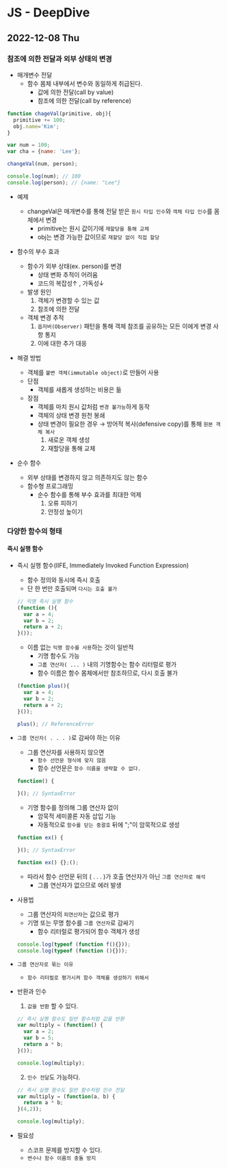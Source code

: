 # JS - DeepDive
## 2022-12-08 Thu

### 참조에 의한 전달과 외부 상태의 변경

* 매개변수 전달
  * 함수 몸체 내부에서 변수와 동일하게 취급된다.
    * 값에 의한 전달(call by value)
    * 참조에 의한 전달(call by reference)
```javascript
function chageVal(primitive, obj){
  primitive += 100;
  obj.name='Kim';
}

var num = 100;
var cha = {name: 'Lee'};

changeVal(num, person);
```
```javascript
console.log(num); // 100
console.log(person); // {name: "Lee"}
```
* 예제
  * changeVal은 매개변수를 통해 전달 받은 `원시 타입 인수`와 `객체 타입 인수`를 몸체에서 변경
    * primitive는 원시 값이기에 `재할당을 통해 교체`
    * obj는 변경 가능한 값이므로 `재할당 없이 직접 할당`

* 함수의 부수 효과
  * 함수가 외부 상태(ex. person)를 변경
    * 상태 변화 추적이 어려움
    * 코드의 복잡성↑ , 가독성↓
  * 발생 원인
    1. 객체가 변경할 수 있는 값
    2. 참조에 의한 전달 
  * 객체 변경 추적
    1. `옵저버(Observer)` 패턴을 통해 객체 참조를 공유하는 모든 이에게 변경 사항 통지
    2. 이에 대한 추가 대응
* 해결 방법
  * 객체를 `불변 객체(immutable object)`로 만들어 사용
  * 단점
    * 객체를 새롭게 생성하는 비용은 듦
  * 장점
    * 객체를 마치 원시 값처럼 `변경 불가능`하게 동작
    * 객체의 상태 변경 원천 봉쇄
    * 상태 변경이 필요한 경우 → 방어적 복사(defensive copy)를 통해 `원본 객체 복사`
      1. 새로운 객체 생성
      2. 재할당을 통해 교체
* 순수 함수
  * 외부 상태를 변경하지 않고 의존하지도 않는 함수
  * 함수형 프로그래밍
    * 순수 함수를 통해 부수 효과를 최대한 억제
        1. 오류 피하기
        2. 안정성 높이기

### 다양한 함수의 형태

#### 즉시 실행 함수

* 즉시 실행 함수(IIFE, Immediately Invoked Function Expression)
  * 함수 정의와 동시에 즉시 호출
  * 단 한 번만 호출되며 `다시는 호출 불가`
  ```javascript
  // 익명 즉시 실행 함수
  (function (){
    var a = 4;
    var b = 2;
    return a + 2;
  }());
  ```
  * 이름 없는 `익명 함수를 사용`하는 것이 일반적
    * 기명 함수도 가능
    * `그룹 연산자( ... )` 내의 기명함수는 함수 리터럴로 평가
    * 함수 이름은 함수 몸체에서만 참조하므로, 다시 호출 불가
  ```javascript
  (function plus(){
    var a = 4;
    var b = 2;
    return a + 2;
  }());

  plus(); // ReferenceError
  ```
* `그룹 연산자( . . . )`로 감싸야 하는 이유
  * 그룹 연산자를 사용하지 않으면 
    * `함수 선언문 형식에 맞지 않음`
    * 함수 선언문은 `함수 이름을 생략할 수 없다.`
  ```javascript
  function() {

  }(); // SyntaxError
  ```
  * 기명 함수를 정의해 그룹 연산자 없이
    * 암묵적 세미콜론 자동 삽입 기능
    * 자동적으로 `함수를 닫는 중괄호` 뒤에 ";"이 암묵적으로 생성
  ```javascript
  function ex() {

  }(); // SyntaxError
  ```
  ```javascript
  function ex() {};();
  ```
  * 따라서 함수 선언문 뒤의 ( . . . )가 호출 연산자가 아닌 `그룹 연산자로 해석`
    * 그룹 연산자가 없으므로 에러 발생

* 사용법
  * 그룹 연산자의 `피연산자`는 값으로 평가
  * 기명 또는 무명 함수를 `그룹 연산자`로 감싸기
    * 함수 리터럴로 평가되어 함수 객체가 생성
  ```javascript
  console.log(typeof (function f(){}));
  console.log(typeof (function (){}));
  ```

* `그룹 연산자로 묶는 이유`
  * `함수 리터럴로 평가시켜 함수 객체를 생성하기 위해서`

* 반환과 인수
  1. `값을 반환` 할 수 있다.
  ```javascript
  // 즉시 실행 함수도 일반 함수처럼 값을 반환
  var multiply = (function() {
    var a = 2;
    var b = 5;
    return a * b;
  }());

  console.log(multiply);
  ```
  2. `인수 전달`도 가능하다.
  ```javascript
  // 즉시 실행 함수도 일반 함수처럼 인수 전달
  var multiply = (function(a, b) {
    return a * b;
  }(4,2));

  console.log(multiply);
  ```

* 필요성
  * 스코프 문제를 방지할 수 있다.
  * `변수나 함수 이름의 충돌 방지`